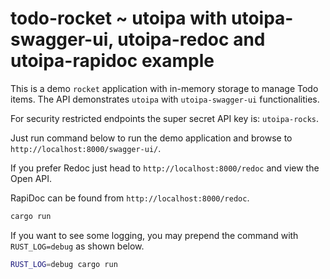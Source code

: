 # todo-rocket ~ utoipa with utoipa-swagger-ui, utoipa-redoc and utoipa-rapidoc example

This is a demo `rocket` application with in-memory storage to manage Todo items. The API
demonstrates `utoipa` with `utoipa-swagger-ui` functionalities.

For security restricted endpoints the super secret API key is: `utoipa-rocks`.

Just run command below to run the demo application and browse to `http://localhost:8000/swagger-ui/`.

If you prefer Redoc just head to `http://localhost:8000/redoc` and view the Open API.

RapiDoc can be found from `http://localhost:8000/redoc`.

```bash
cargo run
```

If you want to see some logging, you may prepend the command with `RUST_LOG=debug` as shown below.

```bash
RUST_LOG=debug cargo run
```

